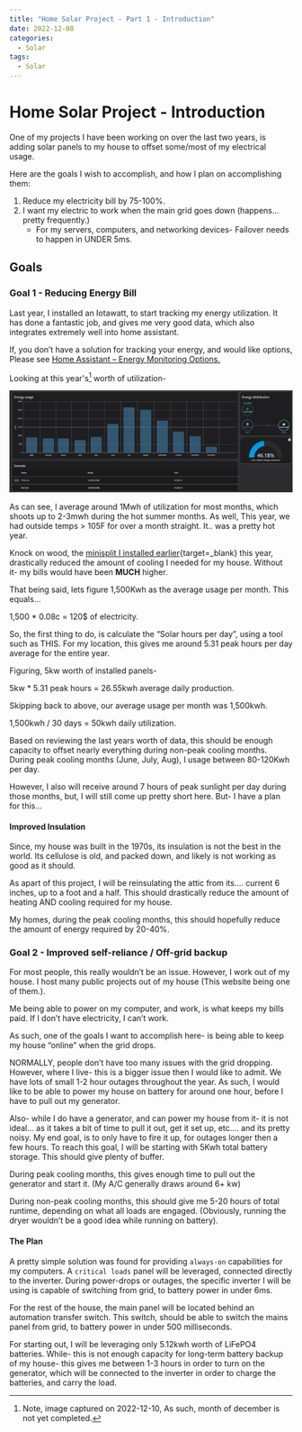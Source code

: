 ```yaml
---
title: "Home Solar Project - Part 1 - Introduction"
date: 2022-12-08
categories:
  - Solar
tags:
  - Solar
---
```


# Home Solar Project - Introduction

One of my projects I have been working on over the last two years, is adding solar panels to my house to offset some/most of my electrical usage.

Here are the goals I wish to accomplish, and how I plan on accomplishing them:

<!-- more -->

1. Reduce my electricity bill by 75-100%.
2. I want my electric to work when the main grid goes down (happens… pretty frequently.)
    * For my servers, computers, and networking devices- Failover needs to happen in UNDER 5ms.

## Goals

### Goal 1 - Reducing Energy Bill

Last year, I installed an Iotawatt, to start tracking my energy utilization. It has done a fantastic job, and gives me very good data, which also integrates extremely well into home assistant.

If, you don’t have a solution for tracking your energy, and would like options, Please see [Home Assistant – Energy Monitoring Options.](./../../Home-Automation/2022-11/home-assistant-energy-monitoring.md/)

Looking at this year's[^1] worth of utilization-

[^1]: Note, image captured on 2022-12-10, As such, month of december is not yet completed.

![2022 Energy Usage Chart](assets/2022-energy-utilization.png)

As can see, I average around 1Mwh of utilization for most months, which shoots up to 2-3mwh during the hot summer months. As well, This year, we had outside temps > 105F for over a month straight. It.. was a pretty hot year.

Knock on wood, the [minisplit I installed earlier](https://xtremeownage.com/2022/03/27/pioneer-mini-split-home-assistant/){target=_blank} this year, drastically reduced the amount of cooling I needed for my house. Without it- my bills would have been **MUCH** higher.

That being said, lets figure 1,500Kwh as the average usage per month. This equals…

1,500 * 0.08c = 120$ of electricity.

So, the first thing to do, is calculate the “Solar hours per day”, using a tool such as THIS. For my location, this gives me around 5.31 peak hours per day average for the entire year.

Figuring, 5kw worth of installed panels-

5kw * 5.31 peak hours = 26.55kwh average daily production.

Skipping back to above, our average usage per month was 1,500kwh.

1,500kwh / 30 days = 50kwh daily utilization.

Based on reviewing the last years worth of data, this should be enough capacity to offset nearly everything during non-peak cooling months. During peak cooling months (June, July, Aug), I usage between 80-120Kwh per day.

However, I also will receive around 7 hours of peak sunlight per day during those months, but, I will still come up pretty short here. But- I have a plan for this…

#### Improved Insulation

Since, my house was built in the 1970s, its insulation is not the best in the world. Its cellulose is old, and packed down, and likely is not working as good as it should.

As apart of this project, I will be reinsulating the attic from its…. current 6 inches, up to a foot and a half. This should drastically reduce the amount of heating AND cooling required for my house.

My homes, during the peak cooling months, this should hopefully reduce the amount of energy required by 20-40%.

### Goal 2 - Improved self-reliance / Off-grid backup

For most people, this really wouldn’t be an issue. However, I work out of my house. I host many public projects out of my house (This website being one of them.).

Me being able to power on my computer, and work, is what keeps my bills paid. If I don’t have electricity, I can’t work.

As such, one of the goals I want to accomplish here- is being able to keep my house “online” when the grid drops.

NORMALLY, people don’t have too many issues with the grid dropping. However, where I live- this is a bigger issue then I would like to admit. We have lots of small 1-2 hour outages throughout the year. As such, I would like to be able to power my house on battery for around one hour, before I have to pull out my generator.

Also- while I do have a generator, and can power my house from it- it is not ideal… as it takes a bit of time to pull it out, get it set up, etc…. and its pretty noisy. My end goal, is to only have to fire it up, for outages longer then a few hours. To reach this goal, I will be starting with 5Kwh total battery storage. This should give plenty of buffer. 

During peak cooling months, this gives enough time to pull out the generator and start it. (My A/C generally draws around 6+ kw)

During non-peak cooling months, this should give me 5-20 hours of total runtime, depending on what all loads are engaged. (Obviously, running the dryer wouldn’t be a good idea while running on battery).

#### The Plan

A pretty simple solution was found for providing `always-on` capabilities for my computers. A `critical loads` panel will be leveraged, connected directly to the inverter. During power-drops or outages, the specific inverter I will be using is capable of switching from grid, to battery power in under 6ms.

For the rest of the house, the main panel will be located behind an automation transfer switch. This switch, should be able to switch the mains panel from grid, to battery power in under 500 milliseconds.

For starting out, I will be leveraging only 5.12kwh worth of LiFePO4 batteries. While- this is not enough capacity for long-term battery backup of my house- this gives me between 1-3 hours in order to turn on the generator, which will be connected to the inverter in order to charge the batteries, and carry the load.